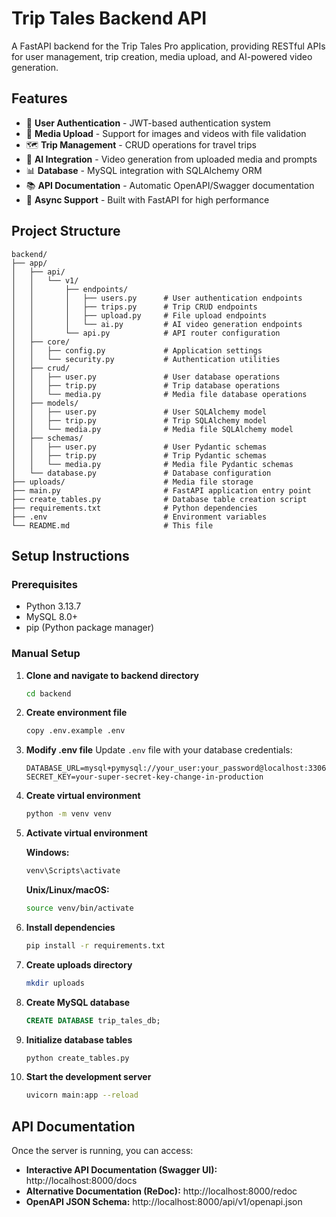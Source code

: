 # Trip Tales Backend API

A FastAPI backend for the Trip Tales Pro application, providing RESTful APIs for user management, trip creation, media upload, and AI-powered video generation.

## Features

- 🔐 **User Authentication** - JWT-based authentication system
- 📸 **Media Upload** - Support for images and videos with file validation
- 🗺️ **Trip Management** - CRUD operations for travel trips
- 🤖 **AI Integration** - Video generation from uploaded media and prompts
- 📊 **Database** - MySQL integration with SQLAlchemy ORM
- 📚 **API Documentation** - Automatic OpenAPI/Swagger documentation
- 🚀 **Async Support** - Built with FastAPI for high performance

## Project Structure

```
backend/
├── app/
│   ├── api/
│   │   └── v1/
│   │       ├── endpoints/
│   │       │   ├── users.py      # User authentication endpoints
│   │       │   ├── trips.py      # Trip CRUD endpoints
│   │       │   ├── upload.py     # File upload endpoints
│   │       │   └── ai.py         # AI video generation endpoints
│   │       └── api.py            # API router configuration
│   ├── core/
│   │   ├── config.py             # Application settings
│   │   └── security.py           # Authentication utilities
│   ├── crud/
│   │   ├── user.py               # User database operations
│   │   ├── trip.py               # Trip database operations
│   │   └── media.py              # Media file database operations
│   ├── models/
│   │   ├── user.py               # User SQLAlchemy model
│   │   ├── trip.py               # Trip SQLAlchemy model
│   │   └── media.py              # Media file SQLAlchemy model
│   ├── schemas/
│   │   ├── user.py               # User Pydantic schemas
│   │   ├── trip.py               # Trip Pydantic schemas
│   │   └── media.py              # Media file Pydantic schemas
│   └── database.py               # Database configuration
├── uploads/                      # Media file storage
├── main.py                       # FastAPI application entry point
├── create_tables.py              # Database table creation script
├── requirements.txt              # Python dependencies
├── .env                          # Environment variables
└── README.md                     # This file
```

## Setup Instructions

### Prerequisites

- Python 3.13.7
- MySQL 8.0+
- pip (Python package manager)

### Manual Setup

1. **Clone and navigate to backend directory**
   ```bash
   cd backend
   ```

2. **Create environment file**
   ```bash
   copy .env.example .env
   ```

3. **Modify .env file**
   Update `.env` file with your database credentials:
   ```env
   DATABASE_URL=mysql+pymysql://your_user:your_password@localhost:3306/trip_tales_db
   SECRET_KEY=your-super-secret-key-change-in-production
   ```

4. **Create virtual environment**
   ```bash
   python -m venv venv
   ```

5. **Activate virtual environment**
   
   **Windows:**
   ```bash
   venv\Scripts\activate
   ```
   
   **Unix/Linux/macOS:**
   ```bash
   source venv/bin/activate
   ```

6. **Install dependencies**
   ```bash
   pip install -r requirements.txt
   ```

7. **Create uploads directory**
   ```bash
   mkdir uploads
   ```

8. **Create MySQL database**
   ```sql
   CREATE DATABASE trip_tales_db;
   ```

9. **Initialize database tables**
   ```bash
   python create_tables.py
   ```

10. **Start the development server**
    ```bash
    uvicorn main:app --reload
    ```

## API Documentation

Once the server is running, you can access:

- **Interactive API Documentation (Swagger UI):** http://localhost:8000/docs
- **Alternative Documentation (ReDoc):** http://localhost:8000/redoc
- **OpenAPI JSON Schema:** http://localhost:8000/api/v1/openapi.json


